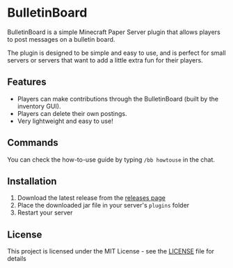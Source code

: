 # BulletinBoard

BulletinBoard is a simple Minecraft Paper Server plugin that allows players to post messages on a bulletin board.

The plugin is designed to be simple and easy to use, and is perfect for small servers or servers that want to add a little extra fun for their players.

## Features
- Players can make contributions through the BulletinBoard (built by the inventory GUI).
- Players can delete their own postings.
- Very lightweight and easy to use!

## Commands
You can check the how-to-use guide by typing `/bb howtouse` in the chat.

## Installation
1. Download the latest release from the [releases page](https://modrinth.com/mod/bulletinboard/versions)
2. Place the downloaded jar file in your server's `plugins` folder
3. Restart your server

## License
This project is licensed under the MIT License - see the [LICENSE](https://github.com/KT-Ruxy/BulletinBoard/blob/v2/LICENSE) file for details